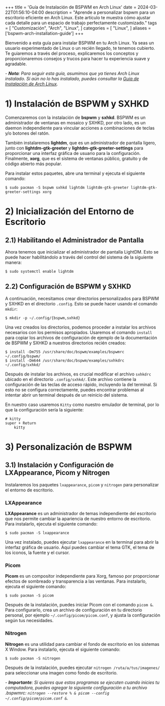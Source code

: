 +++
title = 'Guía de Instalación de BSPWM en Arch Linux'
date = 2024-03-22T01:56:10-04:00
description = "Aprende a personalizar bspwm para un escritorio eficiente en Arch Linux. Este artículo te muestra cómo ajustar cada detalle para un espacio de trabajo perfectamente customizado."
tags = [
    "Customización",
    "Arch",
    "Linux",
]
categories = [
    "Linux",
]
aliases = ['bspwm-arch-installation-guide']
+++

Bienvenido a esta guía para instalar BSPWM en tu Arch Linux. Ya seas un usuario experimentado de Linux o un recién llegado, te tenemos cubierto. Te guiaremos a través del proceso, explicaremos los conceptos y proporcionaremos consejos y trucos para hacer tu experiencia suave y agradable.

*- **Nota**: Para seguir esta guía, asumimos que ya tienes Arch Linux instalado. Si aún no lo has instalado, puedes consultar la [Guía de Instalación de Arch Linux](/posts/arch-installation-guide/arch-installation-guide/).*

# 1) Instalación de BSPWM y SXHKD

Comenzaremos con la instalación de **bspwm** y **sxhkd**. BSPWM es un administrador de ventanas en mosaico y SXHKD, por otro lado, es un daemon independiente para vincular acciones a combinaciones de teclas y/o botones del ratón.

También instalaremos **lightdm**, que es un administrador de pantalla ligero, junto con **lightdm-gtk-greeter** y **lightdm-gtk-greeter-settings** para proporcionar una interfaz gráfica de usuario para la configuración. Finalmente, **xorg**, que es el sistema de ventanas público, gratuito y de código abierto más popular.

Para instalar estos paquetes, abre una terminal y ejecuta el siguiente comando:

    $ sudo pacman -S bspwm sxhkd lightdm lightdm-gtk-greeter lightdm-gtk-greeter-settings xorg

# 2) Inicialización del Entorno de Escritorio

## 2.1) Habilitando el Administrador de Pantalla

Ahora tenemos que inicializar el administrador de pantalla LightDM. Esto se puede hacer habilitándolo a través del control del sistema de la siguiente manera:

    $ sudo systemctl enable lightdm

## 2.2) Configuración de BSPWM y SXHKD

A continuación, necesitamos crear directorios personalizados para BSPWM y SXHKD en el directorio `.config`. Esto se puede hacer usando el comando `mkdir`:

    $ mkdir -p ~/.config/{bspwm,sxhkd}

Una vez creados los directorios, podemos proceder a instalar los archivos necesarios con los permisos apropiados. Usaremos el comando `install` para copiar los archivos de configuración de ejemplo de la documentación de BSPWM y SXHKD a nuestros directorios recién creados:

    $ install -Dm755 /usr/share/doc/bspwm/examples/bspwmrc ~/.config/bspwm/
    $ install -Dm644 /usr/share/doc/bspwm/examples/sxhkdrc ~/.config/sxhkd/

Después de instalar los archivos, es crucial modificar el archivo `sxhkdrc` ubicado en el directorio `.config/sxhkd/`. Este archivo contiene la configuración de las teclas de acceso rápido, incluyendo la del terminal. Si esto no se configura correctamente, puedes encontrar problemas al intentar abrir un terminal después de un reinicio del sistema.

En nuestro caso usaremos `Kitty` como nuestro emulador de terminal, por lo que la configuración sería la siguiente:

    # kitty
    super + Return
        kitty

# 3) Personalización de BSPWM

## 3.1) Instalación y Configuración de LXAppearance, Picom y Nitrogen

Instalaremos los paquetes `lxappearance`, `picom` y `nitrogen` para personalizar el entorno de escritorio.

### LXAppearance

**LXAppearance** es un administrador de temas independiente del escritorio que nos permite cambiar la apariencia de nuestro entorno de escritorio. Para instalarlo, ejecuta el siguiente comando:

    $ sudo pacman -S lxappearance

Una vez instalado, puedes ejecutar `lxappearance` en la terminal para abrir la interfaz gráfica de usuario. Aquí puedes cambiar el tema GTK, el tema de los iconos, la fuente y el cursor.

### Picom

**Picom** es un compositor independiente para Xorg, famoso por proporcionar efectos de sombreado y transparencia a las ventanas. Para instalarlo, ejecuta el siguiente comando:

    $ sudo pacman -S picom

Después de la instalación, puedes iniciar Picom con el comando `picom &`. Para configurarlo, crea un archivo de configuración en tu directorio personal, por ejemplo `~/.config/picom/picom.conf`, y ajusta la configuración según tus necesidades.

### Nitrogen

**Nitrogen** es una utilidad para cambiar el fondo de escritorio en los sistemas X Window. Para instalarlo, ejecuta el siguiente comando:

    $ sudo pacman -S nitrogen

Después de la instalación, puedes ejecutar `nitrogen /ruta/a/tus/imagenes/` para seleccionar una imagen como fondo de escritorio.

*- **Importante**: Si quieres que estos programas se ejecuten cuando inicies tu computadora, puedes agregar la siguiente configuración a tu archivo .bspwmrc: `nitrogen --restore % & picom --config ~/.config/picom/picom.conf &`.*